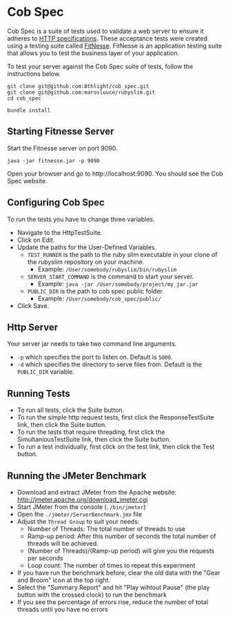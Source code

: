 Cob Spec
========
Cob Spec is a suite of tests used to validate a web server to ensure it adheres to [HTTP specifications](http://www.w3.org/Protocols/rfc2616/rfc2616.html). These acceptance tests were created using a testing suite called [FitNesse](http://fitnesse.org). FitNesse is an application testing suite that allows you to test the business layer of your application.

To test your server against the Cob Spec suite of tests, follow the instructions below.

    git clone git@github.com:8thlight/cob_spec.git
    git clone git@github.com:marosluuce/rubyslim.git
    cd cob_spec

    bundle install

Starting Fitnesse Server
------------------------
Start the Fitnesse server on port 9090.

<!-- code -->
    java -jar fitnesse.jar -p 9090

Open your browser and go to http://localhost:9090. You should see the Cob Spec website.

Configuring Cob Spec
-------------------
To run the tests you have to change three variables.

- Navigate to the HttpTestSuite.
- Click on Edit.
- Update the paths for the User-Defined Variables.
  - `TEST_RUNNER` is the path to the ruby slim executable in your clone of the rubyslim repository on your machine.
    - Example: `/User/somebody/rubyslim/bin/rubyslim`
  - `SERVER_START_COMMAND` is the command to start your server.
    - Example: `java -jar /User/somebody/project/my_jar.jar`
  - `PUBLIC_DIR` is the path to cob spec public folder.
    - Example: `/User/somebody/cob_spec/public/`
- Click Save.

Http Server
--------------
Your server jar needs to take two command line arguments.
- `-p` which specifies the port to listen on. Default is `5000`.
- `-d` which specifies the directory to serve files from. Default is the `PUBLIC_DIR` variable.

Running Tests
-------------
- To run all tests, click the Suite button.
- To run the simple http request tests, first click the ResponseTestSuite link, then click the Suite button.
- To run the tests that require threading, first click the SimultaniousTestSuite link, then click the Suite button.
- To run a test individually, first click on the test link, then click the Test button.


Running the JMeter Benchmark
----------------------------
- Download and extract JMeter from the Apache website: http://jmeter.apache.org/download_jmeter.cgi
- Start JMeter from the console (``./bin/jmeter``)
- Open the ``./jmeter/ServerBenchmark.jmx`` file
- Adjust the ``Thread Group`` to suit your needs:
  - Number of Threads: The total number of threads to use
  - Ramp-up period: After this number of seconds the total number of threads will be achieved. 
  - (Number of Threads)/(Ramp-up period) will give you the requests per seconds
  - Loop count: The number of times to repeat this experiment
- If you have run the benchmark before, clear the old data with the "Gear and Broom" icon at the top right.
- Select the "Summary Report" and hit "Play wihtout Pause" (the play button with the crossed clock) to run the benchmark
- If you see the percentage of errors rise, reduce the number of total threads until you have no errors 
